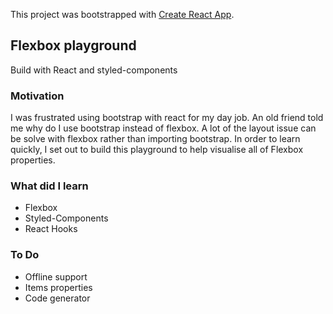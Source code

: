 This project was bootstrapped with [Create React App](https://github.com/facebook/create-react-app).

## Flexbox playground

Build with React and styled-components

### Motivation

I was frustrated using bootstrap with react for my day job. An old friend told me why do I use bootstrap instead of flexbox.
A lot of the layout issue can be solve with flexbox rather than importing bootstrap. In order to learn quickly, I set out to build
this playground to help visualise all of Flexbox properties.

### What did I learn

* Flexbox
* Styled-Components
* React Hooks

### To Do

* Offline support
* Items properties
* Code generator
